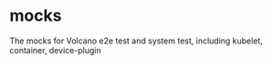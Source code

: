 # mocks
The mocks for Volcano e2e test and system test, including kubelet, container, device-plugin
